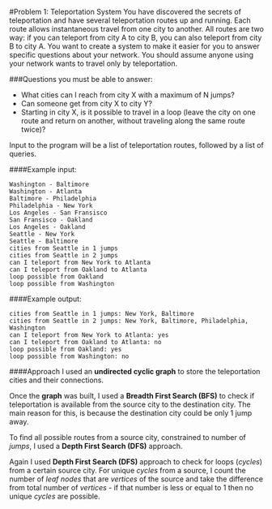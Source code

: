 #Problem 1: Teleportation System
You have discovered the secrets of teleportation and have several teleportation routes up and running. Each route allows instantaneous travel from one city to another. All routes are two way: if you can teleport from city A to city B, you can also teleport from city B to city A. You want to create a system to make it easier for you to answer specific questions about your network. You should assume anyone using your network wants to travel only by teleportation.

###Questions you must be able to answer:
 - What cities can I reach from city X with a maximum of N jumps?
 - Can someone get from city X to city Y?
 - Starting in city X, is it possible to travel in a loop (leave the city on one route and return on another, without traveling along the same route twice)?

Input to the program will be a list of teleportation routes, followed by a list of queries.

####Example input:
```
Washington - Baltimore
Washington - Atlanta
Baltimore - Philadelphia
Philadelphia - New York
Los Angeles - San Fransisco
San Fransisco - Oakland
Los Angeles - Oakland
Seattle - New York
Seattle - Baltimore
cities from Seattle in 1 jumps
cities from Seattle in 2 jumps
can I teleport from New York to Atlanta
can I teleport from Oakland to Atlanta
loop possible from Oakland
loop possible from Washington
```

####Example output:
```
cities from Seattle in 1 jumps: New York, Baltimore
cities from Seattle in 2 jumps: New York, Baltimore, Philadelphia, Washington
can I teleport from New York to Atlanta: yes
can I teleport from Oakland to Atlanta: no
loop possible from Oakland: yes
loop possible from Washington: no
```

####Approach
I used an **undirected cyclic graph** to store the teleportation cities and their connections.

Once the **graph** was built, I used a **Breadth First Search (BFS)** to check if teleportation is available from the source city to the destination city. The main reason for this, is because the destination city could be only 1 jump away.

To find all possible routes from a source city, constrained to number of *jumps*, I used a **Depth First Search (DFS)** approach.

Again I used **Depth First Search (DFS)** approach to check for loops (*cycles*) from a certain source city. For unique *cycles* from a source, I count the number of *leaf nodes* that are *vertices* of the source and take the difference from total number of *vertices* - if that number is less or equal to 1 then no unique *cycles* are possible.